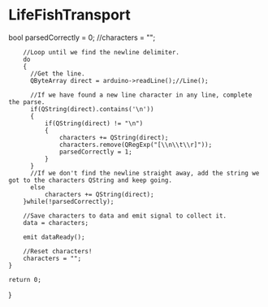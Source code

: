 # LifeFishTransport

bool parsedCorrectly = 0;
        //characters = "";

        //Loop until we find the newline delimiter.
        do
        {
          //Get the line.
          QByteArray direct = arduino->readLine();//Line();

          //If we have found a new line character in any line, complete the parse.
          if(QString(direct).contains('\n'))
          {
              if(QString(direct) != "\n")
              {
                  characters += QString(direct);
                  characters.remove(QRegExp("[\\n\\t\\r]"));
                  parsedCorrectly = 1;
              }   
          }
          //If we don't find the newline straight away, add the string we got to the characters QString and keep going.
          else
              characters += QString(direct);
        }while(!parsedCorrectly);

        //Save characters to data and emit signal to collect it.
        data = characters;

        emit dataReady();

        //Reset characters!
        characters = "";
    }

    return 0;
}
